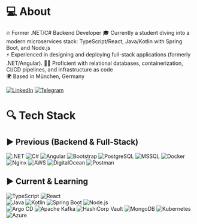 # 💻 About

🔥 Former .NET/C# Backend Developer
🎓 Currently a student diving into a modern microservices stack: TypeScript/React, Java/Kotlin with Spring Boot, and Node.js  
⚡ Experienced in designing and deploying full-stack applications (formerly .NET/Angular).
👨‍💻 Proficient with relational databases, containerization, CI/CD pipelines, and infrastructure as code  
🌍 Based in München, Germany

[![LinkedIn](https://img.shields.io/badge/LinkedIn-%230077B5.svg?style=for-the-badge&logo=linkedin&logoColor=white)](https://www.linkedin.com/in/oleksandr-myroniuk97/)
[![Telegram](https://img.shields.io/badge/Telegram-2CA5E0?style=for-the-badge&logo=telegram&logoColor=white)](https://t.me/bernk4stel)

# 🔍 Tech Stack

## ▶️ Previous (​Backend & Full-Stack)
![.NET](https://img.shields.io/badge/.NET-5C2D91?style=for-the-badge&logo=.net&logoColor=white)
![C#](https://img.shields.io/badge/c%23-%23239120.svg?style=for-the-badge&logo=c-sharp&logoColor=white)
![Angular](https://img.shields.io/badge/angular-%23DD0031.svg?style=for-the-badge&logo=angular&logoColor=white)
![Bootstrap](https://img.shields.io/badge/bootstrap-%23563D7C.svg?style=for-the-badge&logo=bootstrap&logoColor=white)
![PostgreSQL](https://img.shields.io/badge/postgres-%23316192.svg?style=for-the-badge&logo=postgresql&logoColor=white)
![MSSQL](https://img.shields.io/badge/Microsoft_SQL_Server-CC2927?style=for-the-badge&logo=microsoft-sql-server&logoColor=white)
![Docker](https://img.shields.io/badge/docker-%230db7ed.svg?style=for-the-badge&logo=docker&logoColor=white)
![Nginx](https://img.shields.io/badge/nginx-%23009639.svg?style=for-the-badge&logo=nginx&logoColor=white)
![AWS](https://img.shields.io/badge/AWS-%23FF9900.svg?style=for-the-badge&logo=amazon-aws&logoColor=white)
![DigitalOcean](https://img.shields.io/badge/DigitalOcean-0080FF?style=for-the-badge&logo=digitalocean&logoColor=white)
![Postman](https://img.shields.io/badge/Postman-FF6C37?style=for-the-badge&logo=postman&logoColor=white)

## ▶️ Current & Learning

![TypeScript](https://img.shields.io/badge/TypeScript-%233178C6.svg?style=for-the-badge&logo=typescript&logoColor=white)
![React](https://img.shields.io/badge/React-%2320232a.svg?style=for-the-badge&logo=react&logoColor=%2361DAFB)  
![Java](https://img.shields.io/badge/Java-%23ED8B00.svg?style=for-the-badge&logo=java&logoColor=white)
![Kotlin](https://img.shields.io/badge/Kotlin-%230095D5.svg?style=for-the-badge&logo=kotlin&logoColor=white)
![Spring Boot](https://img.shields.io/badge/Spring_Boot-%236DB33F.svg?style=for-the-badge&logo=springboot&logoColor=white)
![Node.js](https://img.shields.io/badge/Node.js-%23339933.svg?style=for-the-badge&logo=node.js&logoColor=white)  
![Argo CD](https://img.shields.io/badge/ArgoCD-%238D8D8D.svg?style=for-the-badge&logo=argocd&logoColor=white)
![Apache Kafka](https://img.shields.io/badge/Kafka-%23E24329.svg?style=for-the-badge&logo=apachekafka&logoColor=white)
![HashiCorp Vault](https://img.shields.io/badge/Vault-%230095D5.svg?style=for-the-badge&logo=hashicorp&logoColor=white)
![MongoDB](https://img.shields.io/badge/MongoDB-%2347A248.svg?style=for-the-badge&logo=mongodb&logoColor=white)
![Kubernetes](https://img.shields.io/badge/Kubernetes-%23132639.svg?style=for-the-badge&logo=kubernetes&logoColor=%237CB3D2)
![Azure](https://img.shields.io/badge/Azure-%23007FFF.svg?style=for-the-badge&logo=microsoftazure&logoColor=white)
